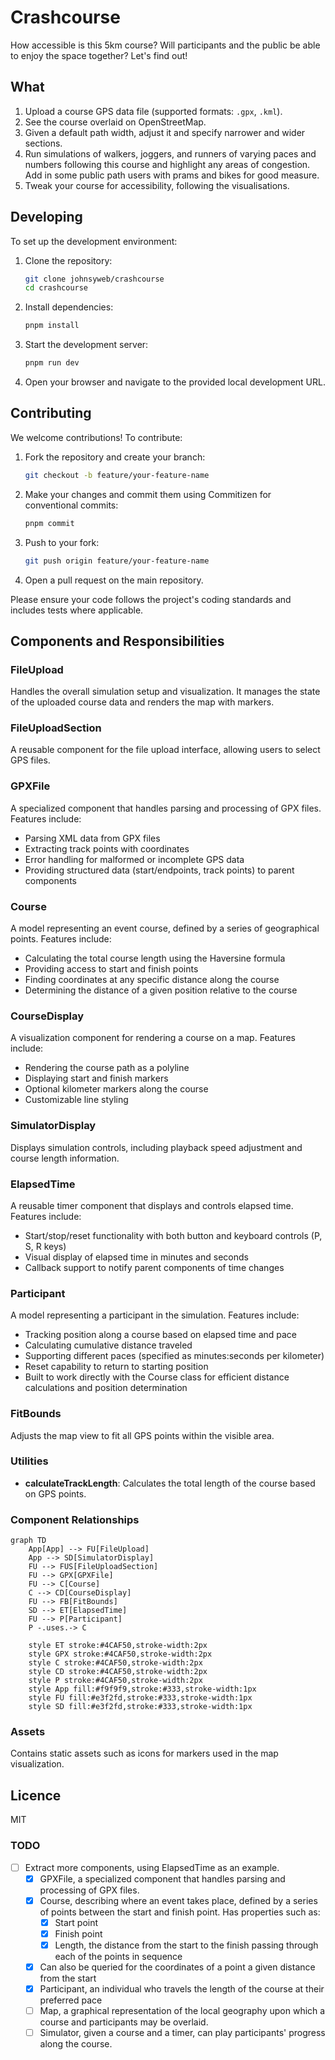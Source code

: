 # Crashcourse

How accessible is this 5km course? Will participants and the public be able to enjoy the space together? Let's find out!

## What

1. Upload a course GPS data file (supported formats: `.gpx`, `.kml`).
2. See the course overlaid on OpenStreetMap.
3. Given a default path width, adjust it and specify narrower and wider sections.
4. Run simulations of walkers, joggers, and runners of varying paces and numbers following this course and highlight any areas of congestion. Add in some public path users with prams and bikes for good measure.
5. Tweak your course for accessibility, following the visualisations.

## Developing

To set up the development environment:

1. Clone the repository:

   ```bash
   git clone johnsyweb/crashcourse
   cd crashcourse
   ```

2. Install dependencies:

   ```bash
   pnpm install
   ```

3. Start the development server:

   ```bash
   pnpm run dev
   ```

4. Open your browser and navigate to the provided local development URL.

## Contributing

We welcome contributions! To contribute:

1. Fork the repository and create your branch:

   ```bash
   git checkout -b feature/your-feature-name
   ```

2. Make your changes and commit them using Commitizen for conventional commits:

   ```bash
   pnpm commit
   ```

3. Push to your fork:

   ```bash
   git push origin feature/your-feature-name
   ```

4. Open a pull request on the main repository.

Please ensure your code follows the project's coding standards and includes tests where applicable.

## Components and Responsibilities

### FileUpload

Handles the overall simulation setup and visualization. It manages the state of the uploaded course data and renders the map with markers.

### FileUploadSection

A reusable component for the file upload interface, allowing users to select GPS files.

### GPXFile

A specialized component that handles parsing and processing of GPX files. Features include:

- Parsing XML data from GPX files
- Extracting track points with coordinates
- Error handling for malformed or incomplete GPS data
- Providing structured data (start/endpoints, track points) to parent components

### Course

A model representing an event course, defined by a series of geographical points. Features include:

- Calculating the total course length using the Haversine formula
- Providing access to start and finish points
- Finding coordinates at any specific distance along the course
- Determining the distance of a given position relative to the course

### CourseDisplay

A visualization component for rendering a course on a map. Features include:

- Rendering the course path as a polyline
- Displaying start and finish markers
- Optional kilometer markers along the course
- Customizable line styling

### SimulatorDisplay

Displays simulation controls, including playback speed adjustment and course length information.

### ElapsedTime

A reusable timer component that displays and controls elapsed time. Features include:

- Start/stop/reset functionality with both button and keyboard controls (P, S, R keys)
- Visual display of elapsed time in minutes and seconds
- Callback support to notify parent components of time changes

### Participant

A model representing a participant in the simulation. Features include:

- Tracking position along a course based on elapsed time and pace
- Calculating cumulative distance traveled
- Supporting different paces (specified as minutes:seconds per kilometer)
- Reset capability to return to starting position
- Built to work directly with the Course class for efficient distance calculations and position determination

### FitBounds

Adjusts the map view to fit all GPS points within the visible area.

### Utilities

- **calculateTrackLength**: Calculates the total length of the course based on GPS points.

### Component Relationships

```mermaid
graph TD
    App[App] --> FU[FileUpload]
    App --> SD[SimulatorDisplay]
    FU --> FUS[FileUploadSection]
    FU --> GPX[GPXFile]
    FU --> C[Course]
    C --> CD[CourseDisplay]
    FU --> FB[FitBounds]
    SD --> ET[ElapsedTime]
    FU --> P[Participant]
    P -.uses.-> C

    style ET stroke:#4CAF50,stroke-width:2px
    style GPX stroke:#4CAF50,stroke-width:2px
    style C stroke:#4CAF50,stroke-width:2px
    style CD stroke:#4CAF50,stroke-width:2px
    style P stroke:#4CAF50,stroke-width:2px
    style App fill:#f9f9f9,stroke:#333,stroke-width:1px
    style FU fill:#e3f2fd,stroke:#333,stroke-width:1px
    style SD fill:#e3f2fd,stroke:#333,stroke-width:1px
```

### Assets

Contains static assets such as icons for markers used in the map visualization.

## Licence

MIT

### TODO

- [ ] Extract more components, using ElapsedTime as an example.
  - [x] GPXFile, a specialized component that handles parsing and processing of GPX files.
  - [x] Course, describing where an event takes place, defined by a series of points between the start and finish point. Has properties such as:
    - [x] Start point
    - [x] Finish point
    - [x] Length, the distance from the start to the finish passing through each of the points in sequence
  - [x] Can also be queried for the coordinates of a point a given distance from the start
  - [x] Participant, an individual who travels the length of the course at their preferred pace
  - [ ] Map, a graphical representation of the local geography upon which a course and participants may be overlaid.
  - [ ] Simulator, given a course and a timer, can play participants' progress along the course.
